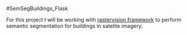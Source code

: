 #SemSegBuildings_Flask

For this project I will be working with [rastervision framework](https://docs.rastervision.io/en/0.10/index.html) to perform semantic segmentation for buildings in satelite imagery.
 

